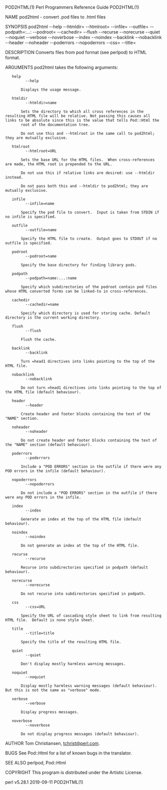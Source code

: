 POD2HTML(1)                                                                            Perl Programmers Reference Guide                                                                           POD2HTML(1)

NAME
       pod2html - convert .pod files to .html files

SYNOPSIS
           pod2html --help --htmldir=<name> --htmlroot=<URL>
                    --infile=<name> --outfile=<name>
                    --podpath=<name>:...:<name> --podroot=<name>
                    --cachedir=<name> --flush --recurse --norecurse
                    --quiet --noquiet --verbose --noverbose
                    --index --noindex --backlink --nobacklink
                    --header --noheader --poderrors --nopoderrors
                    --css=<URL> --title=<name>

DESCRIPTION
       Converts files from pod format (see perlpod) to HTML format.

ARGUMENTS
       pod2html takes the following arguments:

       help
             --help

           Displays the usage message.

       htmldir
             --htmldir=name

           Sets the directory to which all cross references in the resulting HTML file will be relative. Not passing this causes all links to be absolute since this is the value that tells Pod::Html the
           root of the documentation tree.

           Do not use this and --htmlroot in the same call to pod2html; they are mutually exclusive.

       htmlroot
             --htmlroot=URL

           Sets the base URL for the HTML files.  When cross-references are made, the HTML root is prepended to the URL.

           Do not use this if relative links are desired: use --htmldir instead.

           Do not pass both this and --htmldir to pod2html; they are mutually exclusive.

       infile
             --infile=name

           Specify the pod file to convert.  Input is taken from STDIN if no infile is specified.

       outfile
             --outfile=name

           Specify the HTML file to create.  Output goes to STDOUT if no outfile is specified.

       podroot
             --podroot=name

           Specify the base directory for finding library pods.

       podpath
             --podpath=name:...:name

           Specify which subdirectories of the podroot contain pod files whose HTML converted forms can be linked-to in cross-references.

       cachedir
             --cachedir=name

           Specify which directory is used for storing cache. Default directory is the current working directory.

       flush
             --flush

           Flush the cache.

       backlink
             --backlink

           Turn =head1 directives into links pointing to the top of the HTML file.

       nobacklink
             --nobacklink

           Do not turn =head1 directives into links pointing to the top of the HTML file (default behaviour).

       header
             --header

           Create header and footer blocks containing the text of the "NAME" section.

       noheader
             --noheader

           Do not create header and footer blocks containing the text of the "NAME" section (default behaviour).

       poderrors
             --poderrors

           Include a "POD ERRORS" section in the outfile if there were any POD errors in the infile (default behaviour).

       nopoderrors
             --nopoderrors

           Do not include a "POD ERRORS" section in the outfile if there were any POD errors in the infile.

       index
             --index

           Generate an index at the top of the HTML file (default behaviour).

       noindex
             --noindex

           Do not generate an index at the top of the HTML file.

       recurse
             --recurse

           Recurse into subdirectories specified in podpath (default behaviour).

       norecurse
             --norecurse

           Do not recurse into subdirectories specified in podpath.

       css
             --css=URL

           Specify the URL of cascading style sheet to link from resulting HTML file.  Default is none style sheet.

       title
             --title=title

           Specify the title of the resulting HTML file.

       quiet
             --quiet

           Don't display mostly harmless warning messages.

       noquiet
             --noquiet

           Display mostly harmless warning messages (default behaviour). But this is not the same as "verbose" mode.

       verbose
             --verbose

           Display progress messages.

       noverbose
             --noverbose

           Do not display progress messages (default behaviour).

AUTHOR
       Tom Christiansen, <tchrist@perl.com>.

BUGS
       See Pod::Html for a list of known bugs in the translator.

SEE ALSO
       perlpod, Pod::Html

COPYRIGHT
       This program is distributed under the Artistic License.

perl v5.28.1                                                                                      2019-09-11                                                                                      POD2HTML(1)
